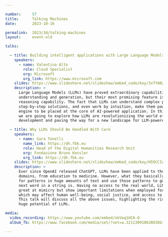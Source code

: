 ```yaml
---

number:     57
title:      Talking Machines
date:       2023-10-16

permalink:  2023/10/talking-machines
layout:     event-old

talks:

  - title: Building intelligent applications with Large Language Models
    speakers:
      - name: Valentina Alto
        role: Cloud Specialist
        org: Microsoft
        org_link: https://www.microsoft.com
    slides: https://www.slideshare.net/slideshow/embed_code/key/3vfYANZ9A6OcOa
    description: >
      Large Language Models (LLMs) have proved extraordinary capabilities in language
      understanding and generation, but their most promising feature is probably their
      reasoning capability. The fact that LLMs can understand complex problems, plan
      step-by-step solutions, and even work by intuition, make them powerful reasoning
      engine to be placed at the core of AI-powered application. In this session,
      we are going to explore how LLMs are revolutionizing the world of software
      development and paving the way for a new landscape for LLM-powered applications.

  - title: Why LLMs Should Be Handled With Care
    speakers:
      - name: Sara Tonelli
        name_link: https://dh.fbk.eu
        role: Head of the Digital Humanities Research Unit
        org: Fondazione Bruno Kessler
        org_link: https://dh.fbk.eu
    slides: https://www.slideshare.net/slideshow/embed_code/key/H59CCIAw0vTkpB
    description: >
      Ever since OpenAI released ChatGPT, LLMs have been applied to the most diverse
      domains, from education to medicine. However, what they basically do is to look
      for patterns in huge amounts of text and use those patterns to guess what the
      next word in a string is. Having no access to the real world, LLMs are therefore
      great at mimicry but show important limitations when employed for critical tasks,
      which may affect human well-being, social justice, and access to digital services.
      This talk will discuss all the above issues, highlighting the risks but also the
      huge potential of LLMs.

media:
  video_recording: https://www.youtube.com/embed/okVaq1HCA-Q
  album_fb: https://www.facebook.com/media/set/?set=a.321130910638830&type=3

---
```


